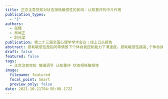 ```yaml
---
title: 正念注意觉知对状态损耗敏感性的影响：认知重评的中介作用
publication_types:
  - "1"
authors:
  - 张臻
  - 林闻正
  - 尉兆梁
publication: 第二十三届全国心理学学术会议；线上口头报告
abstract: 损耗敏感性是指同等情景下个体自我控制能力下滑速度。损耗敏感性越高,个体自我控制资源损耗得越快。作为Salmon等（2014）为了区别于特质自我控制而提出的概念,损耗敏感性是否受正念注意觉知影响仍存在争议。为了进一步探究这一分歧,本研究通过问卷法直接探究了正念注意觉知与状态损耗敏感性的关系。另外,Garland等（2009）等提出的正念应对模型认为,高正念个体更可能通过进行积极的认知重评（个体通过重新赋予情绪刺激一个不同以往的意义来调节自身的情绪）这一情绪调节策略来调节情绪。因此在本研究中,我们进一步探索了认知重评在正念注意觉知和状态损耗敏感性之间可能的中介作用。同时,我们还检验了另外一种情绪调节策略,即表达抑制（个体通过在外在行为上隐藏自己内在的情绪体验来调节自身的情绪）作为中介变量的效果,来验证认知重评的独特中介作用。研究共招募358名MTurk被试,剔除注意力不集中以及IP地址重复的被试后,最终回收有效作答300份。被试回答一系列问卷,包括正念注意觉知量表（MAAS）、情绪调节问卷（ERQ）、及状态损耗敏感性问卷（SDSS）。结构方程模型拟合的结果发现,情绪调节的认知重评策略在正念注意觉知与状态损耗敏感性二者之间起部分中介作用:正念注意觉知能直接显著负向预测状态损耗敏感性,同时也可以显著正向预测认知重评策略,而认知重评策略显著负向预测状态损耗敏感性;虽然正念注意觉知能够显著负向预测表达抑制策略,但表达抑制策略对状态损耗敏感性的影响路径系数不显著,即情绪调节的表达抑制策略在正念注意觉知与状态损耗敏感性二者之间不起中介作用。这一结果表明,对正念注意觉知的培养与提升能够直接或间接地降低人们的自我控制能力下滑的速度,帮助个人避免自我损耗。而正念注意觉知的这一效应,可能是藉由激活个体的认知重评策略而非表达抑制策略实现的。
draft: false
featured: false
tags:
  - 正念注意觉知 情绪调节 认知重评 状态损耗敏感性
image:
  filename: featured
  focal_point: Smart
  preview_only: false
date: 2021-10-21T04:58:08.172Z
---
```


